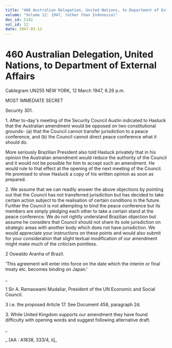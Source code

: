 ```yaml
---
title: "460 Australian Delegation, United Nations, to Department of External Affairs"
volume: "Volume 12: 1947, (other than Indonesia)"
doc_id: 5142
vol_id: 12
date: 1947-03-12
---
```


# 460 Australian Delegation, United Nations, to Department of External Affairs

Cablegram UN255 NEW YORK, 12 March 1947, 6.26 p.m.

MOST IMMEDIATE SECRET

Security 301.

1\. After to-day's meeting of the Security Council Austin indicated to Hasluck that the Australian amendment would be opposed on two constitutional grounds- (a) that the Council cannot transfer jurisdiction to a peace conference, and (b) the Council cannot direct peace conference what it should do.

More seriously Brazilian President also told Hasluck privately that in his opinion the Australian amendment would reduce the authority of the Council and it would not be possible for him to accept such an amendment. He would rule to that effect at the opening of the next meeting of the Council. He promised to show Hasluck a copy of his written opinion as soon as prepared.

2\. We assume that we can readily answer the above objections by pointing out that the Council has not transferred jurisdiction but has decided to take certain action subject to the realisation of certain conditions in the future. Further the Council is not attempting to bind the peace conference but its members are simply pledging each other to take a certain stand at the peace conference. We do not rightly understand Brazilian objection but assume he considers that Council should not share its sole jurisdiction on strategic areas with another body which does not have jurisdiction. We would appreciate your instructions on these points and would also submit for your consideration that slight textual modification of our amendment might make much of the criticism pointless.

2 Oswaldo Aranha of Brazil.

'This agreement will enter into force on the date which the interim or final treaty etc. becomes binding on Japan.'

_

1 Sir A. Ramaswami Mudaliar, President of the UN Economic and Social Council.

3 i.e. the proposed Article 17. See Document 458, paragraph 2d.

3\. While United Kingdom supports our amendment they have found difficulty with opening words and suggest following alternative draft.

_

_ [AA : A1838, 333/4, ii]_
